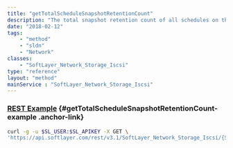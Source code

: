```yaml
---
title: "getTotalScheduleSnapshotRetentionCount"
description: "The total snapshot retention count of all schedules on this network storage volume."
date: "2018-02-12"
tags:
    - "method"
    - "sldn"
    - "Network"
classes:
    - "SoftLayer_Network_Storage_Iscsi"
type: "reference"
layout: "method"
mainService : "SoftLayer_Network_Storage_Iscsi"
---
```


### [REST Example](#getTotalScheduleSnapshotRetentionCount-example) <a href="/article/rest/"><i class="fas fa-question"></i></a> {#getTotalScheduleSnapshotRetentionCount-example .anchor-link} 
```bash
curl -g -u $SL_USER:$SL_APIKEY -X GET \
'https://api.softlayer.com/rest/v3.1/SoftLayer_Network_Storage_Iscsi/{SoftLayer_Network_Storage_IscsiID}/getTotalScheduleSnapshotRetentionCount'
```
